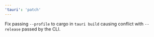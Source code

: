 ```yaml
---
'tauri': 'patch'
---
```


Fix passing `--profile` to cargo in `tauri build` causing conflict with `--release` passed by the CLI.
